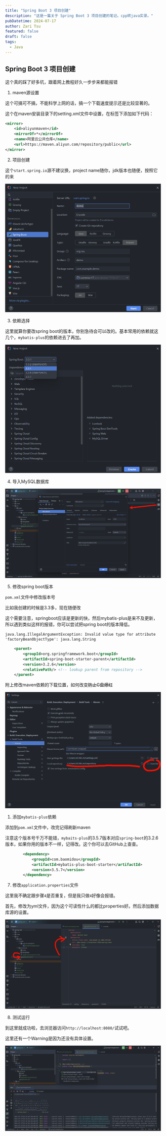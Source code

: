 ```yaml
---
title: "Spring Boot 3 项目创建"
description: "这是一篇关于 Spring Boot 3 项目创建的笔记。cpp转java实录。"
pubDatetime: 2024-07-17
author: Zari Tsu
featured: false
draft: false
tags:
  - Java
---
```


## Spring Boot 3 项目创建

这个真的踩了好多坑，跟着网上教程好久一步步来都能报错

1. maven源设置

这个可搞可不搞，不能科学上网的话，搞一个下载速度提示还是比较显著的。

这个在maven安装目录下的setting.xml文件中设置，在<mirrors>标签下添加如下代码：

```xml
<mirror>
    <id>aliyunmaven</id>
    <mirrorOf>*</mirrorOf>
    <name>阿里云公共仓库</name>
    <url>https://maven.aliyun.com/repository/public</url>
</mirror>
```

2. 项目创建

这个`start.spring.io`源不建议换，project name随你，jdk版本也随便，按照它的来

![](../../assets/images/spring-boot-new-project1.png)

3. 依赖选择

这里就算你要改spring boot的版本，你别急待会可以改的。基本常用的依赖就这几个，`mybatis-plus`的依赖进去了再加。

![](../../assets/images/spring-boot-new-project2.png)

4. 导入MySQL数据库

![](../../assets/images/spring-boot-data-sources.png)

5. 修改spring boot版本

`pom.xml`文件中修改版本号

比如我创建的时候是3.3多，现在随便改

这个需要注意，springboot应该是更新的快，然后mybatis-plus是来不及更新，所以遇到类似这样的报错，你可以尝试把spring boot的版本降低。
```
java.lang.IllegalArgumentException: Invalid value type for attribute 'factoryBeanObjectType': java.lang.String
```

```xml
	<parent>
		<groupId>org.springframework.boot</groupId>
		<artifactId>spring-boot-starter-parent</artifactId>
		<version>3.2.6</version>
		<relativePath/> <!-- lookup parent from repository -->
	</parent>

```

附上修改maven依赖的下载位置，如何改变~~防止C盘爆红~~

![](../../assets/images/maven-repo-location.png)

1. 添加`mybatis-plus`依赖

添加到`pom.xml`文件中，改完记得刷新maven

注意这个版本号千万不能错，`mybaits-plus`的3.5.7版本对应`spring-boot`的3.2.6版本，如果你用的版本不一样，记得改。这个你可以去GitHub上查查。

```xml
		<dependency>
			<groupId>com.baomidou</groupId>
			<artifactId>mybatis-plus-boot-starter</artifactId>
			<version>3.5.7</version>
		</dependency>

```

7. 修改`application.properties`文件

这里我不确定跟步骤`4`是否重复，但是我只做`4`好像会报错。

首先，修改为yml文件，因为这个可读性什么的都比properties好。然后添加数据库源的设置。

![](../../assets/images/spring-boot-application-yml.png)

8. 测试运行

到这里就成功啦，去浏览器访问`http://localhost:8080/`试试吧。

这里还有一个Warning是因为还没有具体设置。

![](../../assets/images/spring-boot-run-starter.png)
